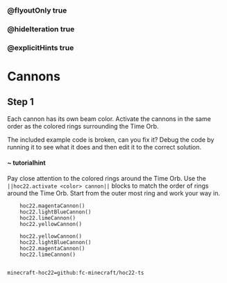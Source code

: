 ### @flyoutOnly true
### @hideIteration true
### @explicitHints true


# Cannons

## Step 1
Each cannon has its own beam color. Activate the cannons in the same order as the colored rings surrounding the Time Orb.

The included example code is broken, can you fix it? Debug the code by running it to see what it does and then edit it to the correct solution.

#### ~ tutorialhint 
Pay close attention to the colored rings around the Time Orb. Use the ``||hoc22.activate <color> cannon||`` blocks to match the order of rings around the Time Orb. Start from the outer most ring and work your way in.

```ghost
    hoc22.magentaCannon()
    hoc22.lightBlueCannon()
    hoc22.limeCannon()
    hoc22.yellowCannon()
```
```template       
    hoc22.yellowCannon()
    hoc22.lightBlueCannon()
    hoc22.magentaCannon()
    hoc22.limeCannon()
    
```

```package
minecraft-hoc22=github:fc-minecraft/hoc22-ts
```
